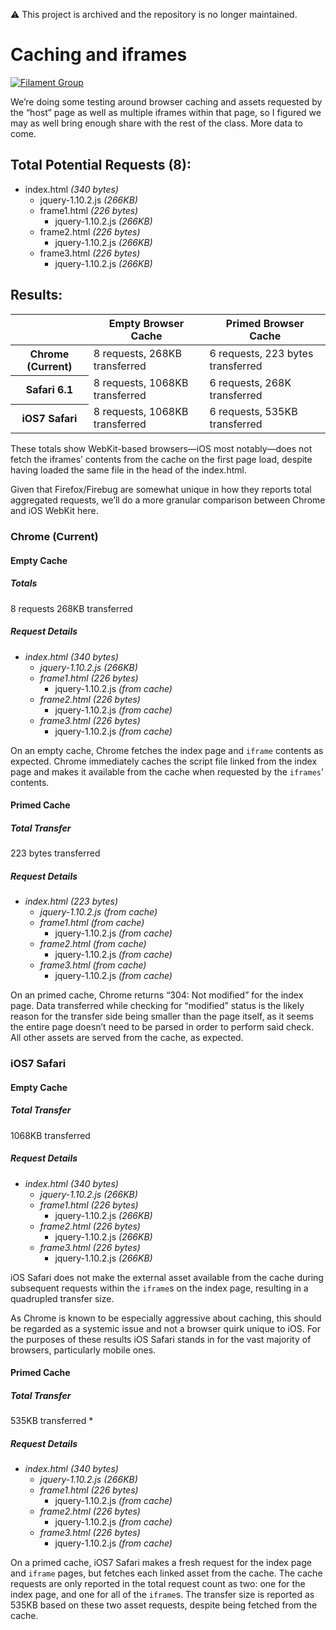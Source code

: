 :warning: This project is archived and the repository is no longer maintained.

# Caching and iframes

[![Filament Group](http://filamentgroup.com/images/fg-logo-positive-sm-crop.png) ](http://www.filamentgroup.com/)

We’re doing some testing around browser caching and assets requested by the “host” page as well as multiple iframes within that page, so I figured we may as well bring enough share with the rest of the class. More data to come.

## Total Potential Requests (8):

* index.html _(340 bytes)_
    * jquery-1.10.2.js _(266KB)_
    * frame1.html _(226 bytes)_
        * jquery-1.10.2.js _(266KB)_
    * frame2.html _(226 bytes)_
        * jquery-1.10.2.js _(266KB)_
    * frame3.html _(226 bytes)_
        * jquery-1.10.2.js _(266KB)_

## Results:

<table>
    <thead>
        <tr>
            <th></th>
            <th scope="col">Empty Browser Cache</th>
            <th scope="col">Primed Browser Cache</th>
        </tr>
    </thead>
    <tbody>
        <tr>
            <th scope="row">Chrome (Current)</th>
            <td>8 requests, 268KB transferred</td>
            <td>6 requests, 223 bytes transferred</td>
        </tr>
        <tr>
            <th scope="row">Safari 6.1</th>
            <td>8 requests, 1068KB transferred</td>
            <td>6 requests, 268K transferred</td>
        </tr>
        <tr>
            <th scope="row">iOS7 Safari</th>
            <td>8 requests, 1068KB transferred</td>
            <td>6 requests, 535KB transferred</td>
        </tr>
    </tbody>
</table>

These totals show WebKit-based browsers—iOS most notably—does not fetch the iframes’ contents from the cache on the first page load, despite having loaded the same file in the head of the index.html.

Given that Firefox/Firebug are somewhat unique in how they reports total aggregated requests, we’ll do a more granular comparison between Chrome and iOS WebKit here.

### Chrome (Current)

#### Empty Cache

##### Totals
8 requests
268KB transferred

##### Request Details

* *index.html* _(340 bytes)_ 
    * *jquery-1.10.2.js* _(266KB)_
    * *frame1.html* _(226 bytes)_
        * jquery-1.10.2.js _(from cache)_
    * *frame2.html* _(226 bytes)_
        * jquery-1.10.2.js _(from cache)_
    * *frame3.html* _(226 bytes)_
        * jquery-1.10.2.js _(from cache)_

On an empty cache, Chrome fetches the index page and `iframe` contents as expected. Chrome immediately caches the script file linked from the index page and makes it available from the cache when requested by the `iframes`’ contents.

#### Primed Cache

##### Total Transfer
223 bytes transferred

##### Request Details

* *index.html* _(223 bytes)_ 
    * *jquery-1.10.2.js* _(from cache)_
    * *frame1.html* _(from cache)_
        * jquery-1.10.2.js _(from cache)_
    * *frame2.html* _(from cache)_
        * jquery-1.10.2.js _(from cache)_
    * *frame3.html* _(from cache)_
        * jquery-1.10.2.js _(from cache)_

On an primed cache, Chrome returns “304: Not modified” for the index page. Data transferred while checking for “modified” status is the likely reason for the transfer side being smaller than the page itself, as it seems the entire page doesn’t need to be parsed in order to perform said check. All other assets are served from the cache, as expected.

### iOS7 Safari

#### Empty Cache

##### Total Transfer
1068KB transferred

##### Request Details

* *index.html* _(340 bytes)_ 
    * *jquery-1.10.2.js* _(266KB)_
    * *frame1.html* _(226 bytes)_
        * jquery-1.10.2.js _(266KB)_
    * *frame2.html* _(226 bytes)_
        * jquery-1.10.2.js _(266KB)_
    * *frame3.html* _(226 bytes)_
        * jquery-1.10.2.js _(266KB)_

iOS Safari does not make the external asset available from the cache during subsequent requests within the `iframe`s on the index page, resulting in a quadrupled transfer size.

 As Chrome is known to be especially aggressive about caching, this should be regarded as a systemic issue and not a browser quirk unique to iOS. For the purposes of these results iOS Safari stands in for the vast majority of browsers, particularly mobile ones.

#### Primed Cache

##### Total Transfer
535KB transferred *

##### Request Details

* *index.html* _(340 bytes)_ 
    * *jquery-1.10.2.js* _(266KB)_
    * *frame1.html* _(226 bytes)_
        * jquery-1.10.2.js _(from cache)_
    * *frame2.html* _(226 bytes)_
        * jquery-1.10.2.js _(from cache)_
    * *frame3.html* _(226 bytes)_
        * jquery-1.10.2.js _(from cache)_

On a primed cache, iOS7 Safari makes a fresh request for the index page and `iframe` pages, but fetches each linked asset from the cache. The cache requests are only reported in the total request count as two: one for the index page, and one for all of the `iframe`s. The transfer size is reported as 535KB based on these two asset requests, despite being fetched from the cache.



